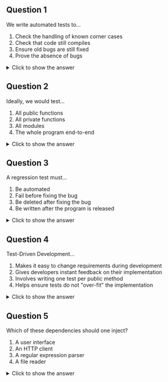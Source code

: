 ## Question 1

We write automated tests to...
1. Check the handling of known corner cases
2. Check that code still compiles
3. Ensure old bugs are still fixed
4. Prove the absence of bugs

<details>
<summary>Click to show the answer</summary>
<p>

1 & 3: Automated tests require developers to provide concrete inputs and sequences of operations to run, thus they can test known corner cases and known bugs.
However, they cannot prove the absence of bugs in general, and are not needed to check that code still compiles.

</p>
</details>


## Question 2

Ideally, we would test...
1. All public functions
2. All private functions
3. All modules
4. The whole program end-to-end

<details>
<summary>Click to show the answer</summary>
<p>

1 & 2 & 4: These are all good targets to test, though in practice software engineers must prioritize what to test given their time budget.
One should not test private implementation details, since the tests would break even if the code remained correct!

</p>
</details>


## Question 3

A regression test must...
1. Be automated
2. Fail before fixing the bug
3. Be deleted after fixing the bug
4. Be written after the program is released

<details>
<summary>Click to show the answer</summary>
<p>

2: A regression test must fail before its corresponding bug is fixed, otherwise it is not actually testing that bug.
However, it does not have to be automated if doing so is too difficult, especially in complex end-to-end scenarios,
should be written after a bug is found regardless of release date, and definitely must not be deleted.

</p>
</details>


## Question 4

Test-Driven Development...
1. Makes it easy to change requirements during development
2. Gives developers instant feedback on their implementation
3. Involves writing one test per public method
4. Helps ensure tests do not "over-fit" the implementation

<details>
<summary>Click to show the answer</summary>
<p>

2 & 4: Using TDD, developers must think about the behavior of their code early, rather than the specific implementation, and obtain feedback as soon as they have written said implementation thanks to the tests.
However, requirements are harder to change since tests have already been written, and there is no specific number of tests per method since one test might cover multiple methods.

</p>
</details>


## Question 5

Which of these dependencies should one inject?
1. A user interface
2. An HTTP client
3. A regular expression parser
4. A file reader

<details>
<summary>Click to show the answer</summary>
<p>

1 & 2 & 4: Anything that involves communicating with the environment, such as users, the network, or disks.
A regular expression parser is a pure function, thus there is no point in injecting it and using a "fake" version in tests as this fake would have to mimic the real one in every way.

</p>
</details>
